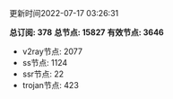 更新时间2022-07-17 03:26:31

**总订阅: 378**
**总节点: 15827**
**有效节点: 3646**
- v2ray节点: 2077
- ss节点: 1124
- ssr节点: 22
- trojan节点: 423

